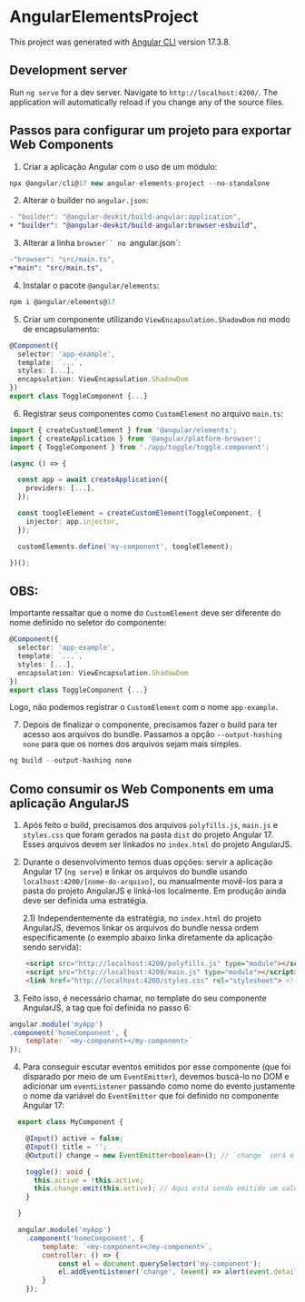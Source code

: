 # AngularElementsProject

This project was generated with [Angular CLI](https://github.com/angular/angular-cli) version 17.3.8.

## Development server

Run `ng serve` for a dev server. Navigate to `http://localhost:4200/`. The application will automatically reload if you change any of the source files.

## Passos para configurar um projeto para exportar Web Components
1) Criar a aplicação Angular com o uso de um módulo:
```typescript
npx @angular/cli@17 new angular-elements-project --no-standalone
```

2) Alterar o builder no `angular.json`:
```diff
- "builder": "@angular-devkit/build-angular:application",
+ "builder": "@angular-devkit/build-angular:browser-esbuild",
```

3) Alterar a linha `browser`` no `angular.json`:
```diff
-"browser": "src/main.ts",
+"main": "src/main.ts",
```

4) Instalar o pacote `@angular/elements`:
```typescript
npm i @angular/elements@17
```

5) Criar um componente utilizando `ViewEncapsulation.ShadowDom` no modo de encapsulamento:
```typescript
@Component({
  selector: 'app-example',
  template: `...`,
  styles: [...],
  encapsulation: ViewEncapsulation.ShadowDom
})
export class ToggleComponent {...}
```

6) Registrar seus componentes como `CustomElement` no arquivo `main.ts`:
```typescript
import { createCustomElement } from '@angular/elements';
import { createApplication } from '@angular/platform-browser';
import { ToggleComponent } from './app/toggle/toggle.component';

(async () => {

  const app = await createApplication({
    providers: [...],
  });

  const toogleElement = createCustomElement(ToggleComponent, {
    injector: app.injector,
  });

  customElements.define('my-component', toogleElement);

})();
```

## OBS:
Importante ressaltar que o nome do `CustomElement` deve ser diferente do nome definido no seletor do componente:
```typescript
@Component({
  selector: 'app-example',
  template: `...`,
  styles: [...],
  encapsulation: ViewEncapsulation.ShadowDom
})
export class ToggleComponent {...}
```

Logo, não podemos registrar o `CustomElement` com o nome `app-example`.

7) Depois de finalizar o componente, precisamos fazer o build para ter acesso aos arquivos do bundle. Passamos a opção `--output-hashing none` para que os nomes dos arquivos sejam mais simples.
```typescript
ng build --output-hashing none
```

## Como consumir os Web Components em uma aplicação AngularJS

1) Após feito o build, precisamos dos arquivos `polyfills.js`, `main.js` e `styles.css` que foram gerados na pasta `dist` do projeto Angular 17. Esses arquivos devem ser linkados no `index.html` do projeto AngularJS.

2) Durante o desenvolvimento temos duas opções: servir a aplicação Angular 17 (`ng serve`) e linkar os arquivos do bundle usando `localhost:4200/[nome-do-arquivo]`, ou manualmente movê-los para a pasta do projeto AngularJS e linká-los localmente. Em produção ainda deve ser definida uma estratégia.

    2.1) Independentemente da estratégia, no `index.html` do projeto AngularJS, devemos linkar os arquivos do bundle nessa ordem especificamente (o exemplo abaixo linka diretamente da aplicação sendo servida):
```html
    <script src="http://localhost:4200/polyfills.js" type="module"></script>
    <script src="http://localhost:4200/main.js" type="module"></script>
    <link href="http://localhost:4200/styles.css" rel="stylesheet"> <!-- caso exista um arquivo de estilo global -->
```

3) Feito isso, é necessário chamar, no template do seu componente AngularJS, a tag que foi definida no passo 6:
```javascript
angular.module('myApp')
.component('homeComponent', {
    template: `<my-component></my-component>`
});

```

4) Para conseguir escutar eventos emitidos por esse componente (que foi disparado por meio de um `EventEmitter`), devemos buscá-lo no DOM e adicionar um `eventListener` passando como nome do evento justamente o nome da variável do `EventEmitter` que foi definido no componente Angular 17:
```typescript
  export class MyComponent {

    @Input() active = false;
    @Input() title = '';
    @Output() change = new EventEmitter<boolean>(); // `change` será o nome do CustomEvent;

    toggle(): void {
      this.active = !this.active;
      this.change.emit(this.active); // Aqui está sendo emitido um valor, logo, disparado um CustomEvent com nome `change`;
    }

  }
```
```javascript
  angular.module('myApp')
    .component('homeComponent', {
        template: `<my-component></my-component>`,
        controller: () => {
            const el = document.querySelector('my-component');
            el.addEventListener('change', (event) => alert(event.detail)); // Escutamos o evento `change`, como definido no componente Angular acima. Importante ressaltar que o valor passado sempre estará disponível no objeto `detail`.
        }
    });
```